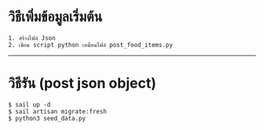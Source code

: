 # วิธีเพิ่มข้อมูลเริ่มต้น
```angular2html
1. สร้างไฟล์ Json
2. เขียน script python เหมือนไฟล์ post_food_items.py
```
___

# วิธีรัน (post json object)
```angular2html
$ sail up -d
$ sail artisan migrate:fresh
$ python3 seed_data.py
```

